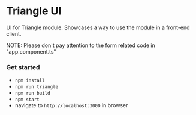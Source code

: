 # Triangle UI

UI for Triangle module. Showcases a way to use the module in a front-end client.

NOTE: Please don't pay attention to the form related code in "app.component.ts"

### Get started

- `npm install`
- `npm run triangle`
- `npm run build`
- `npm start`
- navigate to `http://localhost:3000` in browser